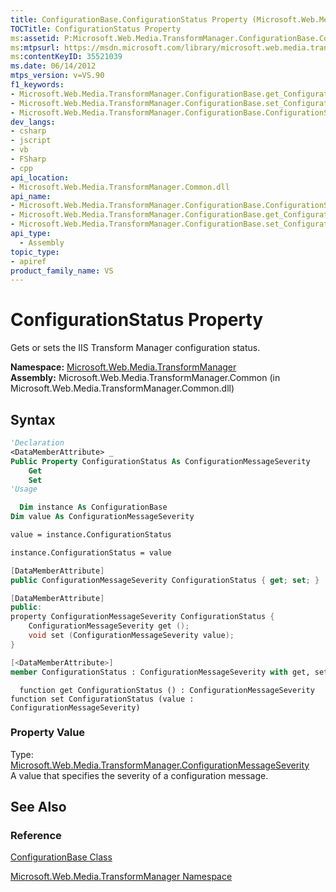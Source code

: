 ```yaml
---
title: ConfigurationBase.ConfigurationStatus Property (Microsoft.Web.Media.TransformManager)
TOCTitle: ConfigurationStatus Property
ms:assetid: P:Microsoft.Web.Media.TransformManager.ConfigurationBase.ConfigurationStatus
ms:mtpsurl: https://msdn.microsoft.com/library/microsoft.web.media.transformmanager.configurationbase.configurationstatus(v=VS.90)
ms:contentKeyID: 35521039
ms.date: 06/14/2012
mtps_version: v=VS.90
f1_keywords:
- Microsoft.Web.Media.TransformManager.ConfigurationBase.get_ConfigurationStatus
- Microsoft.Web.Media.TransformManager.ConfigurationBase.set_ConfigurationStatus
- Microsoft.Web.Media.TransformManager.ConfigurationBase.ConfigurationStatus
dev_langs:
- csharp
- jscript
- vb
- FSharp
- cpp
api_location:
- Microsoft.Web.Media.TransformManager.Common.dll
api_name:
- Microsoft.Web.Media.TransformManager.ConfigurationBase.ConfigurationStatus
- Microsoft.Web.Media.TransformManager.ConfigurationBase.get_ConfigurationStatus
- Microsoft.Web.Media.TransformManager.ConfigurationBase.set_ConfigurationStatus
api_type:
  - Assembly
topic_type:
- apiref
product_family_name: VS
---
```


# ConfigurationStatus Property

Gets or sets the IIS Transform Manager configuration status.

**Namespace:**  [Microsoft.Web.Media.TransformManager](microsoft-web-media-transformmanager-namespace.md)  
**Assembly:**  Microsoft.Web.Media.TransformManager.Common (in Microsoft.Web.Media.TransformManager.Common.dll)

## Syntax

```vb
'Declaration
<DataMemberAttribute> _
Public Property ConfigurationStatus As ConfigurationMessageSeverity
    Get
    Set
'Usage

  Dim instance As ConfigurationBase
Dim value As ConfigurationMessageSeverity

value = instance.ConfigurationStatus

instance.ConfigurationStatus = value
```

```csharp
[DataMemberAttribute]
public ConfigurationMessageSeverity ConfigurationStatus { get; set; }
```

```cpp
[DataMemberAttribute]
public:
property ConfigurationMessageSeverity ConfigurationStatus {
    ConfigurationMessageSeverity get ();
    void set (ConfigurationMessageSeverity value);
}
```

``` fsharp
[<DataMemberAttribute>]
member ConfigurationStatus : ConfigurationMessageSeverity with get, set
```

```jscript
  function get ConfigurationStatus () : ConfigurationMessageSeverity
function set ConfigurationStatus (value : ConfigurationMessageSeverity)
```

### Property Value

Type: [Microsoft.Web.Media.TransformManager.ConfigurationMessageSeverity](configurationmessageseverity-enumeration-microsoft-web-media-transformmanager.md)  
A value that specifies the severity of a configuration message.  

## See Also

### Reference

[ConfigurationBase Class](configurationbase-class-microsoft-web-media-transformmanager.md)

[Microsoft.Web.Media.TransformManager Namespace](microsoft-web-media-transformmanager-namespace.md)
